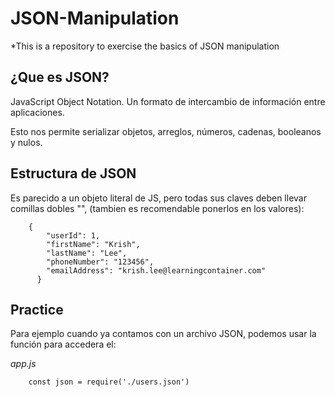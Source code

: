 # JSON-Manipulation
*This is a repository to exercise the basics of JSON manipulation

## ¿Que es JSON?
JavaScript Object Notation. Un formato de intercambio de información entre aplicaciones.

Esto nos permite serializar objetos, arreglos, números, cadenas, booleanos y nulos.

## Estructura de JSON
Es parecido a un objeto literal de JS, pero todas sus claves deben llevar comillas dobles "", (tambien es recomendable ponerlos en los valores):
```
    {
        "userId": 1,
        "firstName": "Krish",
        "lastName": "Lee",
        "phoneNumber": "123456",
        "emailAddress": "krish.lee@learningcontainer.com"
      }
```



## Practice
Para ejemplo cuando ya contamos con un archivo JSON, podemos usar la función para accedera el:

*app.js*
```
    const json = require('./users.json')
```
